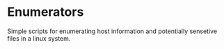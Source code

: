 # Enumerators
Simple scripts for enumerating host information and potentially sensetive files in a linux system.

